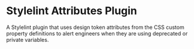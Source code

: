 # Stylelint Attributes Plugin

A Stylelint plugin that uses design token attributes from the CSS custom property definitions to alert engineers when they are using deprecated or private variables.
